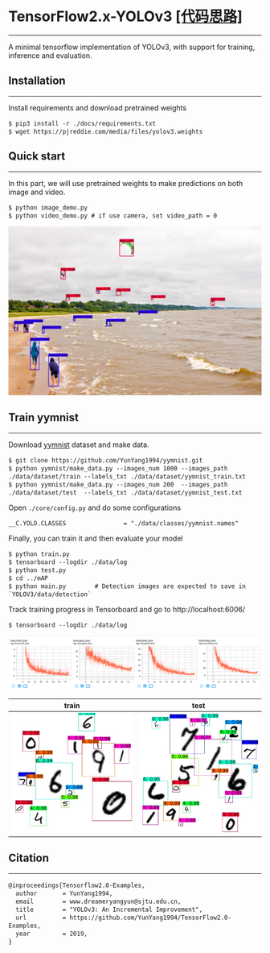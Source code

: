 # TensorFlow2.x-YOLOv3 [[代码思路]](https://github.com/YunYang1994/Easy-Deep-Learning/blob/master/YOLOv3.md)
--------------------
A minimal tensorflow implementation of YOLOv3, with support for training, inference and evaluation.

## Installation
--------------------
Install requirements and download pretrained weights

```
$ pip3 install -r ./docs/requirements.txt
$ wget https://pjreddie.com/media/files/yolov3.weights
```

## Quick start
--------------------
In this part, we will use pretrained weights to make predictions on both image and video.

```
$ python image_demo.py
$ python video_demo.py # if use camera, set video_path = 0
```
![image](./docs/kite_result.jpg)

## Train yymnist
--------------------
Download [yymnist](https://github.com/YunYang1994/yymnist) dataset and make data.

```
$ git clone https://github.com/YunYang1994/yymnist.git
$ python yymnist/make_data.py --images_num 1000 --images_path ./data/dataset/train --labels_txt ./data/dataset/yymnist_train.txt
$ python yymnist/make_data.py --images_num 200  --images_path ./data/dataset/test  --labels_txt ./data/dataset/yymnist_test.txt
```
Open `./core/config.py` and do some configurations
```
__C.YOLO.CLASSES                = "./data/classes/yymnist.names"
```

Finally, you can train it and then evaluate your model

```
$ python train.py
$ tensorboard --logdir ./data/log
$ python test.py
$ cd ../mAP
$ python main.py        # Detection images are expected to save in `YOLOV3/data/detection`
```
Track training progress in Tensorboard and go to http://localhost:6006/

```
$ tensorboard --logdir ./data/log
```
![image](./docs/loss.png)

| train |test|
|---|---
|![image](./docs/01554.jpg)|![image](./docs/01567.jpg)|

## Citation
--------------------
```
@inproceedings{Tensorflow2.0-Examples,
  author       = YunYang1994,
  email        = www.dreameryangyun@sjtu.edu.cn,
  title        = "YOLOv3: An Incremental Improvement",
  url          = https://github.com/YunYang1994/TensorFlow2.0-Examples,
  year         = 2019,
}
```

